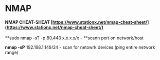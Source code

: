 # NMAP

#### NMAP CHEAT-SHEAT [https://www.stationx.net/nmap-cheat-sheet/](https://www.stationx.net/nmap-cheat-sheet/)

**sudo nmap -sT -p 80,443 x.x.x.x/x - **scann port on network/host

**nmap -sP** 192.168.1.149/24 - scan for netowrk devices (ping entire network range)

